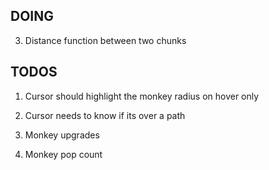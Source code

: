 ## DOING
3. Distance function between two chunks

## TODOS
1. Cursor should highlight the monkey radius on hover only
2. Cursor needs to know if its over a path

5. Monkey upgrades
6. Monkey pop count
